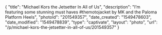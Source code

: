 {
    "title": "Michael Kors the Jetsetter In All of Us",
    "description": "I’m featuring some stunning must haves #themotojacket by MK and the Paloma Platform Heels",
    "photoId": "201549357",
    "date_created": "1549478603",
    "date_modified": "1549478839",
    "type": "captivate",
    "layout": "photo",
    "url": "\/p\/michael-kors-the-jetsetter-in-all-of-us\/201549357"
}